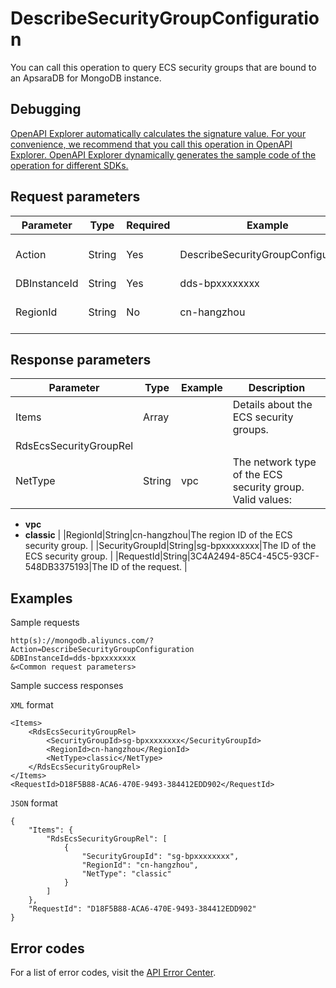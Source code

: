 # DescribeSecurityGroupConfiguration

You can call this operation to query ECS security groups that are bound to an ApsaraDB for MongoDB instance.

## Debugging

[OpenAPI Explorer automatically calculates the signature value. For your convenience, we recommend that you call this operation in OpenAPI Explorer. OpenAPI Explorer dynamically generates the sample code of the operation for different SDKs.](https://api.aliyun.com/#product=Dds&api=DescribeSecurityGroupConfiguration&type=RPC&version=2015-12-01)

## Request parameters

|Parameter|Type|Required|Example|Description|
|---------|----|--------|-------|-----------|
|Action|String|Yes|DescribeSecurityGroupConfiguration|The operation that you want to perform. Set the value to **DescribeSecurityGroupConfiguration**. |
|DBInstanceId|String|Yes|dds-bpxxxxxxxx|The ID of the instance. |
|RegionId|String|No|cn-hangzhou|The region ID of the instance. You can call the [DescribeRegions](~~61933~~) operation to query the region ID of the instance. |

## Response parameters

|Parameter|Type|Example|Description|
|---------|----|-------|-----------|
|Items|Array| |Details about the ECS security groups. |
|RdsEcsSecurityGroupRel| | | |
|NetType|String|vpc|The network type of the ECS security group. Valid values:

 -   **vpc**
-   **classic** |
|RegionId|String|cn-hangzhou|The region ID of the ECS security group. |
|SecurityGroupId|String|sg-bpxxxxxxxx|The ID of the ECS security group. |
|RequestId|String|3C4A2494-85C4-45C5-93CF-548DB3375193|The ID of the request. |

## Examples

Sample requests

```
http(s)://mongodb.aliyuncs.com/? Action=DescribeSecurityGroupConfiguration
&DBInstanceId=dds-bpxxxxxxxx
&<Common request parameters>
```

Sample success responses

`XML` format

```
<Items>
    <RdsEcsSecurityGroupRel>
        <SecurityGroupId>sg-bpxxxxxxxx</SecurityGroupId>
        <RegionId>cn-hangzhou</RegionId>
        <NetType>classic</NetType>
    </RdsEcsSecurityGroupRel>
</Items>
<RequestId>D18F5B88-ACA6-470E-9493-384412EDD902</RequestId>
```

`JSON` format

```
{
	"Items": {
		"RdsEcsSecurityGroupRel": [
			{
				"SecurityGroupId": "sg-bpxxxxxxxx",
				"RegionId": "cn-hangzhou",
				"NetType": "classic"
			}
		]
	},
	"RequestId": "D18F5B88-ACA6-470E-9493-384412EDD902"
}
```

## Error codes

For a list of error codes, visit the [API Error Center](https://error-center.alibabacloud.com/status/product/Dds).


